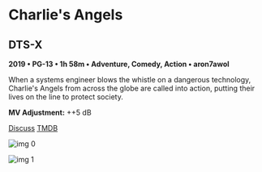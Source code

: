 # Charlie's Angels

## DTS-X

**2019 • PG-13 • 1h 58m • Adventure, Comedy, Action • aron7awol**

When a systems engineer blows the whistle on a dangerous technology, Charlie's Angels from across the globe are called into action, putting their lives on the line to protect society.

**MV Adjustment:** ++5 dB

[Discuss](https://www.avsforum.com/threads/bass-eq-for-filtered-movies.2995212/post-59305996)  [TMDB](458897)

![img 0](https://i.imgur.com/gqYTJ9p.jpg)

![img 1](https://i.imgur.com/tGeOXGI.png)

